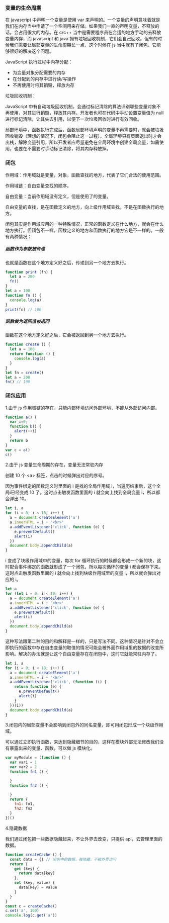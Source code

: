 ### 变量的生命周期

在 javascript 中声明一个变量是使用 var 来声明的。一个变量的声明意味着就是我们在内存当中申请了一个空间用来存储。如果我们一直的声明变量，不释放的话。会占用很大的内存。在 c/c++ 当中是需要程序员在合适的地方手动的去释放变量内存，而 javascript 和 java 拥有垃圾回收机制，它们会自己回收。但有的时候我们需要让局部变量的生命周期长一点，这个时候在 js 当中就有了闭包，它能够很好的解决这个问题。

JavaScript 执行过程中内存分配：

* 为变量对象分配需要的内存
* 在分配到的内存中进行读/写操作
* 不再使用时将其销毁，释放内存

垃圾回收机制：

JavaScript 中有自动垃圾回收机制，会通过标记清除的算法识别哪些变量对象不再使用，对其进行销毁，释放其内存。开发者也可在代码中手动设置变量值为 null 进行标记清除，让其失去引用，以便下一次垃圾回收时进行有效回收。

局部环境中，函数执行完成后，函数局部环境声明的变量不再需要时，就会被垃圾回收销毁（理想的情况下，闭包会阻止这一过程）。全局环境只有页面退出时才会出栈，解除变量引用，所以开发者应尽量避免在全局环境中创建全局变量，如需使用，也要在不需要时手动标记清除，将其内存释放掉。



### 闭包

作用域：作用域就是变量，对象，函数查找的地方，代表了它们合法的使用范围。

作用域链：自由变量查找的顺序。

自由变量：当前作用域没有定义，但是使用了的变量。

自由变量的查找，是在函数定义的地方，向上级作用域查找，不是在函数执行的地方。

闭包其实是作用域应用的一种特殊情况，正常的函数定义在什么地方，就会在什么地方执行。但闭包不一样，函数定义的地方和函数执行的地方它是不一样的。一般有两种情况：

##### 函数作为参数被传递

也就是函数在这个地方定义好之后，传递到另一个地方去执行。

```js
function print (fn) {
  let a = 200
  fn()
}
let a = 100
function fn () {
  console.log(a)
}
print(fn) // 100
```

##### 函数做为返回值被返回

函数在这个地方定义好之后，它会被返回到另一个地方去执行。

```js
function create () {
  let a = 100
  return function () {
    console.log(a)
  }
}
let fn = create()
let a = 200
fn() // 100
```



### 闭包应用

1.由于 js 作用域链的存在，只能内部环境访问外部环境，不能从外部访问内部。

```js
function a() {
  var i=0;
  function b() {
    alert(++i)
  }
  return b
}
var c = a()
c()
```

2.由于 js 变量生命周期的存在，变量无法常驻内存

创建 10 个 \<a> 标签，点击的时候弹出对应的序号。

因为事件绑定的函数定义时里面的 i 是找的全局作用域 i，当遍历结束后，这个全局i已经变成 10 了。这时点击触发函数里面的 i 就会向上找到全局变量 i，所以都会弹出 10。

```js
let i, a
for (i = 0; i < 10; i++) {
  a = document.createElement('a')
  a.innerHTML = i + '<br>'
  a.addEventListener('click', function (e) {
    e.preventDefault()
    alert(i)
  })
  document.body.appendChild(a)
}
```

i 变成了块级作用域中的变量，每次 for 循环执行的时候都会形成一个新的块，这时配合事件绑定的函数就形成了一个闭包，所以每次循环的变量 i 都会保存下来。这时点击触发函数里面的 i 就会向上找到块级作用域里的变量 i，所以就会弹出对应的 i。

```js
let a
for (let i = 0; i < 10; i++) {
  a = document.createElement('a')
  a.innerHTML = i + '<br>'
  a.addEventListener('click', function (e) {
    e.preventDefault()
    alert(i)
  })
  document.body.appendChild(a)
}
```

这种写法跟第二种的目的和解释是一样的，只是写法不同。这种情况是针对不会立即执行的函数中存在自由变量的取值的情况可能会被外面作用域里的数据的改变所影响。解决的办法就是让这个自由变量存在在闭包中，这时它就能常驻内存了。

```js
let i, a
for (i = 0; i < 10; i++) {
  a = document.createElement('a')
  a.innerHTML = i + '<br>'
  a.addEventListener('click', (function (i) {
    return function (e) {
      e.preventDefault()
      alert(i)
    }
  })(i))
  document.body.appendChild(a)
}
```

3.闭包内的局部变量不会影响到闭包外的同名变量，即可用闭包形成一个块级作用域。

可以通过立即执行函数，来达到隐藏细节的目的，这样在模块外部无法修改我们没有暴露出来的变量、函数，可以做 js 模块化。

```js
var myModule = (function () {
  var var1 = 1
  var var2 = 2
  function fn1 () {

  }
  function fn2 () {

  }
  return {
    fn1: fn1,
    fn2: fn2
  }
})()
```

4.隐藏数据

我们通过闭包把一些数据隐藏起来，不让外界去改变，只提供 api，去管理里面的数据。

```js
function createCache () {
  const data = {} // 闭包中的数据，被隐藏，不被外界访问
  return {
    get (key) {
      return data[key]
    },
    set (key, value) {
      data[key] = value
    }
  }
}
const c = createCache()
c.set('a', 100)
console.log(c.get('a'))
```
